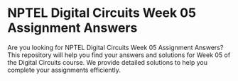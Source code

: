 # NPTEL Digital Circuits Week 05 Assignment Answers

Are you looking for NPTEL Digital Circuits Week 05 Assignment Answers? This repository will help you find your answers and solutions for Week 05 of the Digital Circuits course. We provide detailed solutions to help you complete your assignments efficiently.
